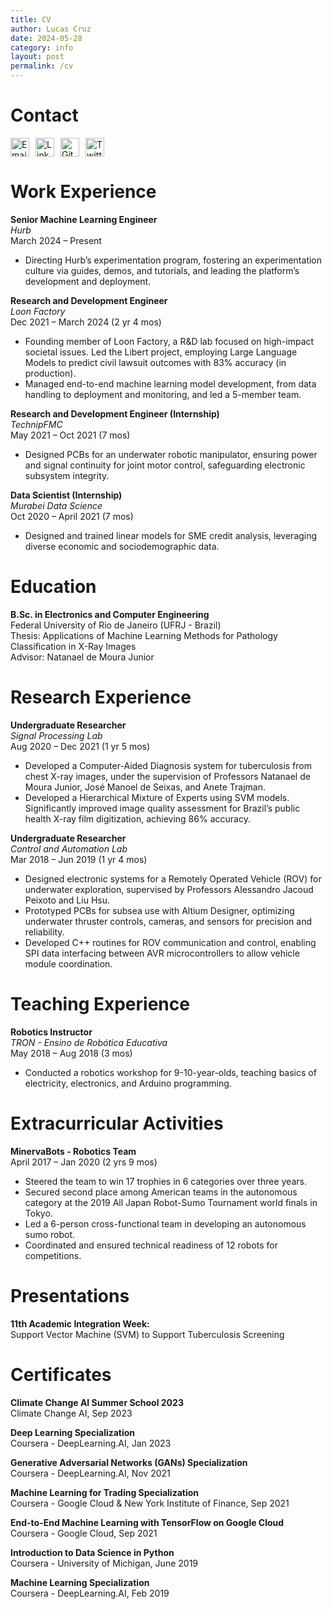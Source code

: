 ```yaml
---
title: CV
author: Lucas Cruz
date: 2024-05-28
category: info
layout: post
permalink: /cv
---
```


# Contact

<div style="display: flex; gap: 10px;">
    <a href="mailto:lucas@lucas-cruz.com">
        <img src="https://img.icons8.com/ios-filled/50/apple-mail.png" alt="Email" width="30" height="30"/>
    </a>
    <a href="https://linkedin.com/in/lucasdearaujocruz" target="_blank">
        <img src="https://img.icons8.com/ios-filled/50/000000/linkedin.png" alt="LinkedIn" width="30" height="30"/>
    </a>
    <a href="https://github.com/cruz-lucas" target="_blank">
        <img src="https://img.icons8.com/ios-filled/50/000000/github.png" alt="GitHub" width="30" height="30"/>
    </a>
    <a href="https://twitter.com/_Lucas_Cruz" target="_blank">
        <img src="https://img.icons8.com/ios-filled/50/000000/twitter.png" alt="Twitter" width="30" height="30"/>
    </a>
</div>

# Work Experience

**Senior Machine Learning Engineer**  
*Hurb*  
March 2024 – Present
- Directing Hurb’s experimentation program, fostering an experimentation culture via guides, demos, and tutorials, and leading the platform’s development and deployment.

**Research and Development Engineer**  
*Loon Factory*  
Dec 2021 – March 2024 (2 yr 4 mos)
- Founding member of Loon Factory, a R&D lab focused on high-impact societal issues. Led the Libert project, employing Large Language Models to predict civil lawsuit outcomes with 83% accuracy (in production).
- Managed end-to-end machine learning model development, from data handling to deployment and monitoring, and led a 5-member team.

**Research and Development Engineer (Internship)**  
*TechnipFMC*  
May 2021 – Oct 2021 (7 mos)
- Designed PCBs for an underwater robotic manipulator, ensuring power and signal continuity for joint motor control, safeguarding electronic subsystem integrity.

**Data Scientist (Internship)**  
*Murabei Data Science*  
Oct 2020 – April 2021 (7 mos)
- Designed and trained linear models for SME credit analysis, leveraging diverse economic and sociodemographic data.

# Education

**B.Sc. in Electronics and Computer Engineering**  
Federal University of Rio de Janeiro (UFRJ - Brazil)  
Thesis: Applications of Machine Learning Methods for Pathology Classification in X-Ray Images  
Advisor: Natanael de Moura Junior

# Research Experience

**Undergraduate Researcher**  
*Signal Processing Lab*  
Aug 2020 – Dec 2021 (1 yr 5 mos)
- Developed a Computer-Aided Diagnosis system for tuberculosis from chest X-ray images, under the supervision of Professors Natanael de Moura Junior, José Manoel de Seixas, and Anete Trajman.
- Developed a Hierarchical Mixture of Experts using SVM models. Significantly improved image quality assessment for Brazil’s public health X-ray film digitization, achieving 86% accuracy.

**Undergraduate Researcher**  
*Control and Automation Lab*  
Mar 2018 – Jun 2019 (1 yr 4 mos)
- Designed electronic systems for a Remotely Operated Vehicle (ROV) for underwater exploration, supervised by Professors Alessandro Jacoud Peixoto and Liu Hsu.
- Prototyped PCBs for subsea use with Altium Designer, optimizing underwater thruster controls, cameras, and sensors for precision and reliability.
- Developed C++ routines for ROV communication and control, enabling SPI data interfacing between AVR microcontrollers to allow vehicle module coordination.


# Teaching Experience

**Robotics Instructor**  
*TRON - Ensino de Robótica Educativa*  
May 2018 – Aug 2018 (3 mos)
- Conducted a robotics workshop for 9-10-year-olds, teaching basics of electricity, electronics, and Arduino programming.

# Extracurricular Activities

**MinervaBots - Robotics Team**  
April 2017 – Jan 2020 (2 yrs 9 mos)
- Steered the team to win 17 trophies in 6 categories over three years.
- Secured second place among American teams in the autonomous category at the 2019 All Japan Robot-Sumo Tournament world finals in Tokyo.
- Led a 6-person cross-functional team in developing an autonomous sumo robot.
- Coordinated and ensured technical readiness of 12 robots for competitions.

# Presentations

**11th Academic Integration Week:**  
Support Vector Machine (SVM) to Support Tuberculosis Screening

# Certificates

**Climate Change AI Summer School 2023**  
Climate Change AI, Sep 2023

**Deep Learning Specialization**  
Coursera - DeepLearning.AI, Jan 2023

**Generative Adversarial Networks (GANs) Specialization**  
Coursera - DeepLearning.AI, Nov 2021

**Machine Learning for Trading Specialization**  
Coursera - Google Cloud & New York Institute of Finance, Sep 2021

**End-to-End Machine Learning with TensorFlow on Google Cloud**  
Coursera - Google Cloud, Sep 2021

**Introduction to Data Science in Python**  
Coursera - University of Michigan, June 2019

**Machine Learning Specialization**  
Coursera - DeepLearning.AI, Feb 2019

